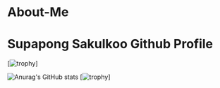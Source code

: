 # About-Me


<h1>Supapong Sakulkoo Github Profile</h1>

[![trophy](https://github-profile-trophy.vercel.app/?username=SupapongSakulkoo&theme=onedark)]

![Anurag's GitHub stats](https://github-readme-stats.vercel.app/api?username=SupapongSakulkoo&show_icons=true&theme=radical)
[![trophy](https://github-profile-trophy.vercel.app/?username=SupapongSakulkoo)]

